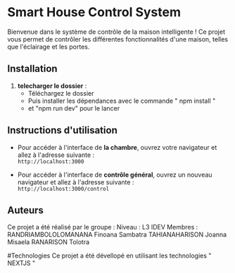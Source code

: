 # Smart House Control System

Bienvenue dans le système de contrôle de la maison intelligente ! Ce projet vous permet de contrôler les différentes fonctionnalités d'une maison, telles que l'éclairage et les portes.
## Installation
1. **telecharger le dossier** :
   - Téléchargez le dossier
   - Puis installer les dépendances avec le commande " npm install "
   - et "npm run dev" pour le lancer  

## Instructions d'utilisation
- Pour accéder à l'interface de **la chambre**, ouvrez votre navigateur et allez à l'adresse suivante :  
  `http://localhost:3000`

- Pour accéder à l'interface de **contrôle général**, ouvrez un nouveau navigateur et allez à l'adresse suivante :  
  `http://localhost:3000/control`

## Auteurs

Ce projet a été réalisé par le groupe :
Niveau : 
L3 IDEV
Membres : 
RANDRIAMBOLOLOMANANA Finoana Sambatra
TAHIANAHARISON Joanna Misaela
RANARISON Tolotra

#Technologies
Ce projet a été dévellopé en utilisant les technologies " NEXTJS "

